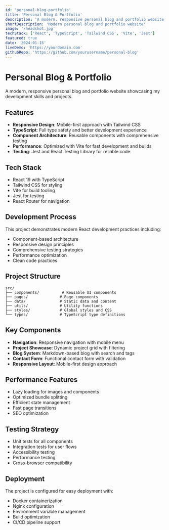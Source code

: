 ```yaml
---
id: 'personal-blog-portfolio'
title: 'Personal Blog & Portfolio'
description: 'A modern, responsive personal blog and portfolio website built with React, TypeScript, and Tailwind CSS. Features include a dynamic project showcase, blog section with markdown support, and responsive design optimized for all devices.'
shortDescription: 'Modern personal blog and portfolio website'
image: '/headshot.jpg'
techStack: ['React', 'TypeScript', 'Tailwind CSS', 'Vite', 'Jest']
featured: true
date: '2024-01-15'
liveDemo: 'https://yourdomain.com'
githubRepo: 'https://github.com/yourusername/personal-blog'
---
```


# Personal Blog & Portfolio

A modern, responsive personal blog and portfolio website showcasing my development skills and projects.

## Features

- **Responsive Design**: Mobile-first approach with Tailwind CSS
- **TypeScript**: Full type safety and better development experience
- **Component Architecture**: Reusable components with comprehensive testing
- **Performance**: Optimized with Vite for fast development and builds
- **Testing**: Jest and React Testing Library for reliable code

## Tech Stack

- React 19 with TypeScript
- Tailwind CSS for styling
- Vite for build tooling
- Jest for testing
- React Router for navigation

## Development Process

This project demonstrates modern React development practices including:
- Component-based architecture
- Responsive design principles
- Comprehensive testing strategies
- Performance optimization
- Clean code practices

## Project Structure

```
src/
├── components/          # Reusable UI components
├── pages/              # Page components
├── data/               # Static data and content
├── utils/              # Utility functions
├── styles/             # Global styles and CSS
└── types/              # TypeScript type definitions
```

## Key Components

- **Navigation**: Responsive navigation with mobile menu
- **Project Showcase**: Dynamic project grid with filtering
- **Blog System**: Markdown-based blog with search and tags
- **Contact Form**: Functional contact form with validation
- **Responsive Layout**: Mobile-first design approach

## Performance Features

- Lazy loading for images and components
- Optimized bundle splitting
- Efficient state management
- Fast page transitions
- SEO optimization

## Testing Strategy

- Unit tests for all components
- Integration tests for user flows
- Accessibility testing
- Performance testing
- Cross-browser compatibility

## Deployment

The project is configured for easy deployment with:
- Docker containerization
- Nginx configuration
- Environment variable management
- Build optimization
- CI/CD pipeline support
